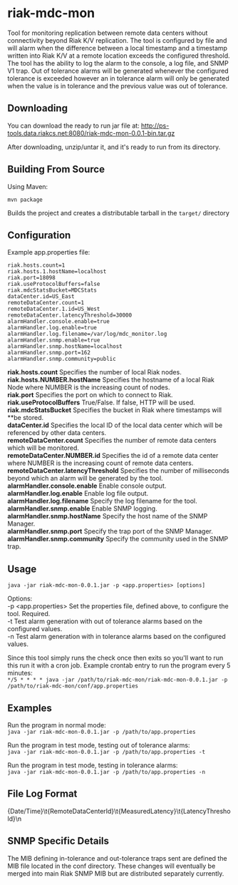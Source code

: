 riak-mdc-mon
=====================================================================
Tool for monitoring replication between remote data centers
without connectivity beyond Riak K/V replication. The tool is
configured by file and will alarm when the difference between a 
local timestamp and a timestamp written into Riak K/V at a 
remote location exceeds the configured threshold.  The tool 
has the ability to log the alarm to the console, a log file, and 
SNMP V1 trap.  Out of tolerance alarms will be generated whenever
the configured tolerance is exceeded however an in tolerance alarm
will only be generated when the value is in tolerance and the
previous value was out of tolerance.

Downloading
------------------------
You can download the ready to run jar file at:
http://ps-tools.data.riakcs.net:8080/riak-mdc-mon-0.0.1-bin.tar.gz

After downloading, unzip/untar it, and it's ready to run from its directory.

Building From Source
---------------------------------------------------------------------
Using Maven:

```
mvn package
```

Builds the project and creates a distributable tarball in the 
```target/``` directory

Configuration
---------------------------------------------------------------------
Example app.properties file:

```
riak.hosts.count=1
riak.hosts.1.hostName=localhost
riak.port=18098
riak.useProtocolBuffers=false
riak.mdcStatsBucket=MDCStats
dataCenter.id=US_East
remoteDataCenter.count=1
remoteDataCenter.1.id=US_West
remoteDataCenter.latencyThreshold=30000
alarmHandler.console.enable=true
alarmHandler.log.enable=true
alarmHandler.log.filename=/var/log/mdc_monitor.log
alarmHandler.snmp.enable=true
alarmHandler.snmp.hostName=localhost
alarmHandler.snmp.port=162
alarmHandler.snmp.community=public
```

**riak.hosts.count** Specifies the number of local Riak nodes.  
**riak.hosts.NUMBER.hostName** Specifies the hostname of a local Riak Node
where NUMBER is the increasing count of nodes.  
**riak.port** Specifies the port on which to connect to Riak.  
**riak.useProtocolBuffers** True/False. If false, HTTP will be used.  
**riak.mdcStatsBucket** Specifies the bucket in Riak where timestamps will
**be stored.  
**dataCenter.id** Specifies the local ID of the local data center which will
be referenced by other data centers.  
**remoteDataCenter.count** Specifies the number of remote data centers which
will be monitored.  
**remoteDataCenter.NUMBER.id** Specifies the id of a remote data center where
NUMBER is the increasing count of remote data centers.  
**remoteDataCenter.latencyThreshold** Specifies the number of milliseconds
beyond which an alarm will be generated by the tool.  
**alarmHandler.console.enable** Enable console output.  
**alarmHandler.log.enable** Enable log file output.  
**alarmHandler.log.filename** Specify the log filename for the tool.  
**alarmHandler.snmp.enable** Enable SNMP logging.  
**alarmHandler.snmp.hostName** Specify the host name of the SNMP Manager.  
**alarmHandler.snmp.port** Specify the trap port of the SNMP Manager.  
**alarmHandler.snmp.community** Specify the community used in the SNMP trap.  

Usage
---------------------------------------------------------------------
```java -jar riak-mdc-mon-0.0.1.jar -p <app.properties> [options]```

Options:  
-p <app.properties> Set the properties file, defined above, to configure
the tool.  Required.  
-t Test alarm generation with out of tolerance alarms based on the
configured values.  
-n Test alarm generation with in tolerance alarms based on the configured
values.  

Since this tool simply runs the check once then exits so you'll want to run
this run it with a cron job.  Example crontab entry to run the program 
every 5 minutes:  
```*/5 * * * * java -jar /path/to/riak-mdc-mon/riak-mdc-mon-0.0.1.jar -p /path/to/riak-mdc-mon/conf/app.properties```

Examples
---------------------------------------------------------------------
Run the program in normal mode:  
```java -jar riak-mdc-mon-0.0.1.jar -p /path/to/app.properties```  

Run the program in test mode, testing out of tolerance alarms:  
```java -jar riak-mdc-mon-0.0.1.jar -p /path/to/app.properties -t```  

Run the program in test mode, testing in tolerance alarms:  
```java -jar riak-mdc-mon-0.0.1.jar -p /path/to/app.properties -n```  

File Log Format
---------------------------------------------------------------------
{Date/Time}\t{RemoteDataCenterId}\t{MeasuredLatency}\t{LatencyThreshold}\n  

SNMP Specific Details
---------------------------------------------------------------------
The MIB defining in-tolerance and out-tolerance traps sent are defined
the MIB file located in the conf directory.  These changes will 
eventually be merged into main Riak SNMP MIB but are distributed
separately currently.